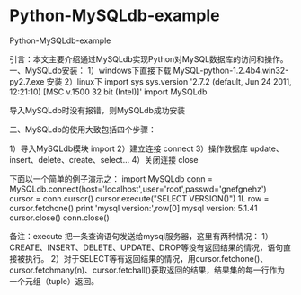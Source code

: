 Python-MySQLdb-example
======================

Python-MySQLdb-example

引言：本文主要介绍通过MySQLdb实现Python对MySQL数据库的访问和操作。
一、MySQLdb安装：
1）windows下直接下载 MySQL-python-1.2.4b4.win32-py2.7.exe 安装 
2）linux下
 import sys
 sys.version
'2.7.2 (default, Jun 24 2011, 12:21:10) [MSC v.1500 32 bit (Intel)]'
 import MySQLdb

导入MySQLdb时没有报错，则MySQLdb成功安装

二、MySQLdb的使用大致包括四个步骤：

1）导入MySQLdb模块  import
2）建立连接 connect
3）操作数据库 update、insert、delete、create、select...
4）关闭连接 close

下面以一个简单的例子演示之：
import MySQLdb
conn = MySQLdb.connect(host='localhost',user='root',passwd='gnefgnehz')
cursor = conn.cursor()
cursor.execute("SELECT VERSION()")
1L
row = cursor.fetchone()
print 'mysql version:',row[0]
mysql version: 5.1.41
cursor.close()
conn.close()


备注：execute 把一条查询语句发送给mysql服务器，这里有两种情况：
1）CREATE、INSERT、DELETE、UPDATE、DROP等没有返回结果的情况，语句直接被执行。
2）对于SELECT等有返回结果的情况，用cursor.fetchone()、cursor.fetchmany(n)、cursor.fetchall()获取返回的结果，结果集的每一行作为一个元组（tuple）返回。

